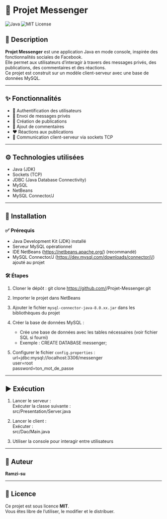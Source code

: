 # 📩 Projet Messenger

![Java](https://img.shields.io/badge/Java-ED8B00?style=for-the-badge&logo=java&logoColor=white)
![MIT License](https://img.shields.io/badge/License-MIT-green?style=for-the-badge)

## 📝 Description

**Projet Messenger** est une application Java en mode console, inspirée des fonctionnalités sociales de Facebook.  
Elle permet aux utilisateurs d’interagir à travers des messages privés, des publications, des commentaires et des réactions.  
Ce projet est construit sur un modèle client-serveur avec une base de données MySQL.

---

## ✨ Fonctionnalités

- 🔐 Authentification des utilisateurs
- 📨 Envoi de messages privés
- 📝 Création de publications
- 💬 Ajout de commentaires
- ❤️ Réactions aux publications
- 🔌 Communication client-serveur via sockets TCP

---

## ⚙️ Technologies utilisées

- Java (JDK)
- Sockets (TCP)
- JDBC (Java Database Connectivity)
- MySQL
- NetBeans
- MySQL Connector/J

---

## 🚀 Installation

### ✅ Prérequis

- Java Development Kit (JDK) installé
- Serveur MySQL opérationnel
- IDE NetBeans (https://netbeans.apache.org/) (recommandé)
- MySQL Connector/J (https://dev.mysql.com/downloads/connector/j/) ajouté au projet

### 🛠️ Étapes

1. Cloner le dépôt :
   git clone https://github.com/<TON-UTILISATEUR>/Projet-Messenger.git

2. Importer le projet dans NetBeans

3. Ajouter le fichier `mysql-connector-java-8.0.xx.jar` dans les bibliothèques du projet

4. Créer la base de données MySQL :
   - Crée une base de données avec les tables nécessaires (voir fichier SQL si fourni)
   - Exemple :
     CREATE DATABASE messenger;

5. Configurer le fichier `config.properties` :
   url=jdbc:mysql://localhost:3306/messenger  
   user=root  
   password=ton_mot_de_passe

---

## ▶️ Exécution

1. Lancer le serveur :  
   Exécuter la classe suivante :  
   src/Presentation/Server.java

2. Lancer le client :  
   Exécuter :  
   src/Dao/Main.java

3. Utiliser la console pour interagir entre utilisateurs

---

## 👤 Auteur

**Ramzi-su**

---

## 📄 Licence

Ce projet est sous licence **MIT**.  
Vous êtes libre de l’utiliser, le modifier et le distribuer.

